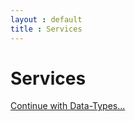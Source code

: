 ```yaml
---
layout : default
title : Services
---
```

# Services

 <a class='next' href="data.html">Continue with Data-Types...</a>